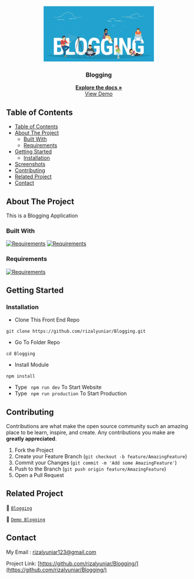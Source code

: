 <br />
<p align="center">
<div align="center">
  <img height="150" src="./public/landing.jpg" alt="logo" border="0"/>
</div>
  <h3 align="center">Blogging</h3>
  <p align="center">
    <a href="https://github.com/rizalyuniar/Blogging"><strong>Explore the docs »</strong></a>
    <br />
    <a href="https://myblogging.vercel.app/">View Demo</a>
  </p>
</p>

<!-- TABLE OF CONTENTS -->

## Table of Contents

- [Table of Contents](#table-of-contents)
- [About The Project](#about-the-project)
  - [Built With](#built-with)
  - [Requirements](#requirements)
- [Getting Started](#getting-started)
  - [Installation](#installation)
- [Screenshots](#screenshots)
- [Contributing](#contributing)
- [Related Project](#related-project)
- [Contact](#contact)

<!-- ABOUT THE PROJECT -->

## About The Project

This is a Blogging Application

### Built With

[![Requirements](https://skillicons.dev/icons?i=nextjs)](https://nextjs.org/)
[![Requirements](https://skillicons.dev/icons?i=bootstrap)](https://getbootstrap.com/)

### Requirements

[![Requirements](https://skillicons.dev/icons?i=vscode,postman)](/)

<!-- GETTING STARTED -->

## Getting Started

### Installation

- Clone This Front End Repo

```
git clone https://github.com/rizalyuniar/Blogging.git
```

- Go To Folder Repo

```
cd Blogging
```

- Install Module

```
npm install
```

- Type ` npm run dev` To Start Website
- Type ` npm run production` To Start Production


<!-- CONTRIBUTING -->

## Contributing

Contributions are what make the open source community such an amazing place to be learn, inspire, and create. Any contributions you make are **greatly appreciated**.

1. Fork the Project
2. Create your Feature Branch (`git checkout -b feature/AmazingFeature`)
3. Commit your Changes (`git commit -m 'Add some AmazingFeature'`)
4. Push to the Branch (`git push origin feature/AmazingFeature`)
5. Open a Pull Request

## Related Project

:rocket: [`Blogging`](https://github.com/rizalyuniar/Blogging/)

:rocket: [`Demo Blogging`](https://myblogging.vercel.app/)

<!-- CONTACT -->

## Contact

My Email : rizalyuniar123@gmail.com

Project Link: [https://github.com/rizalyuniar/Blogging/](https://github.com/rizalyuniar/Blogging/)
